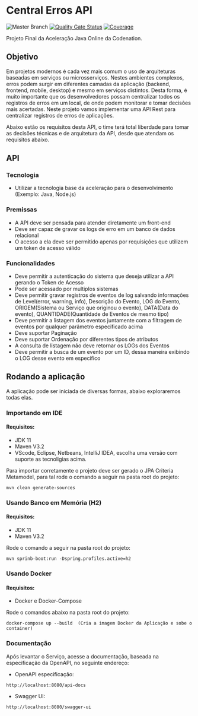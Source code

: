 # Central Erros API
![Master Branch](https://github.com/savitoh/central-erro-api-codenation-acelera-dev-java/workflows/Master%20Branch/badge.svg)
[![Quality Gate Status](https://sonarcloud.io/api/project_badges/measure?project=savitoh_central-erro-api-codenation-acelera-dev-java&metric=alert_status)](https://sonarcloud.io/dashboard?id=savitoh_central-erro-api-codenation-acelera-dev-java)
[![Coverage](https://sonarcloud.io/api/project_badges/measure?project=savitoh_central-erro-api-codenation-acelera-dev-java&metric=coverage)](https://sonarcloud.io/dashboard?id=savitoh_central-erro-api-codenation-acelera-dev-java)

Projeto Final da Aceleração Java Online da Codenation.

## Objetivo

Em projetos modernos é cada vez mais comum o uso de arquiteturas baseadas em serviços ou microsserviços. Nestes ambientes complexos, erros podem surgir em diferentes camadas da aplicação (backend, frontend, mobile, desktop) e mesmo em serviços distintos. Desta forma, é muito importante que os desenvolvedores possam centralizar todos os registros de erros em um local, de onde podem monitorar e tomar decisões mais acertadas. Neste projeto vamos implementar uma API Rest para centralizar registros de erros de aplicações.

Abaixo estão os requisitos desta API, o time terá total liberdade para tomar as decisões técnicas e de arquitetura da API, desde que atendam os requisitos abaixo.

## API

### Tecnologia

* Utilizar a tecnologia base da aceleração para o desenvolvimento (Exemplo: Java, Node.js)

### Premissas

* A API deve ser pensada para atender diretamente um front-end
* Deve ser capaz de gravar os logs de erro em um banco de dados relacional
* O acesso a ela deve ser permitido apenas por requisições que utilizem um token de acesso válido

### Funcionalidades

* Deve permitir a autenticação do sistema que deseja utilizar a API gerando o Token de Acesso
* Pode ser acessado por multiplos sistemas
* Deve permitir gravar registros de eventos de log salvando informações de Level(error, warning, info), Descrição do Evento, LOG do Evento, ORIGEM(Sistema ou Serviço que originou o evento), DATA(Data do evento), QUANTIDADE(Quantidade de Eventos de mesmo tipo)
* Deve permitir a listagem dos eventos juntamente com a filtragem de eventos por qualquer parâmetro especificado acima
* Deve suportar Paginação
* Deve suportar Ordenação por diferentes tipos de atributos
* A consulta de listagem não deve retornar os LOGs dos Eventos
* Deve permitir a busca de um evento por um ID, dessa maneira exibindo o LOG desse evento em específico

## Rodando a aplicação

A aplicação pode ser iniciada de diversas formas, abaixo exploraremos todas elas. 

### Importando em IDE

#### Requisitos:
* JDK 11
* Maven V3.2
* VScode, Eclipse, Netbeans, IntelliJ IDEA, escolha uma versão com suporte as tecnoligias acima.

Para importar corretamente o projeto deve ser gerado o JPA Criteria Metamodel, para tal rode o comando a seguir na pasta root do projeto:
```
mvn clean generate-sources
```

### Usando Banco em Memória (H2)

#### Requisitos: 
* JDK 11
* Maven V3.2

Rode o comando a seguir na pasta root do projeto: 
```
mvn sprinb-boot:run -Dspring.profiles.active=h2
```

### Usando Docker

#### Requisitos: 

* Docker e Docker-Compose

Rode o comandos abaixo na pasta root do projeto: 

```
docker-compose up --build  (Cria a imagem Docker da Aplicação e sobe o container)
```

### Documentação

Após levantar o Serviço, acesse a documentação, baseada na especificação da OpenAPI, no seguinte endereço:

* OpenAPI especificação: 

```
http://localhost:8080/api-docs 
```

* Swagger UI:

```
http://localhost:8080/swagger-ui
```



